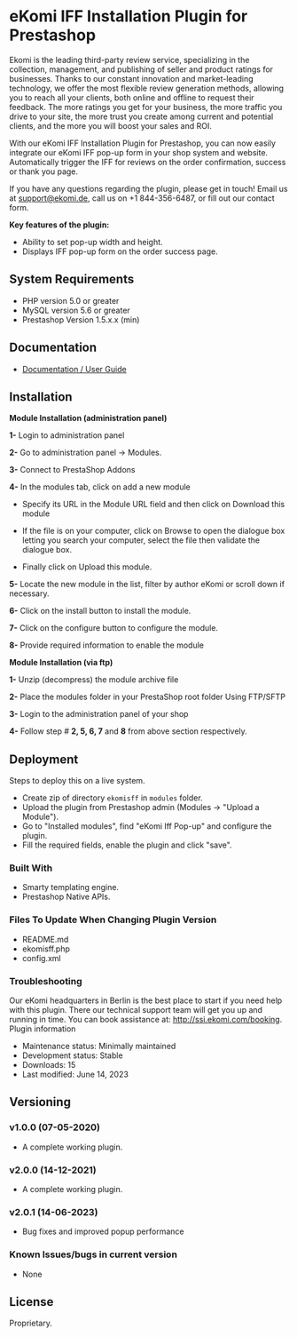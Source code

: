# eKomi IFF Installation Plugin for Prestashop 

Ekomi is the leading third-party review service, specializing in the collection, management, and publishing of seller and product ratings for businesses. Thanks to our constant innovation and market-leading technology, we offer the most flexible review generation methods, allowing you to reach all your clients, both online and offline to request their feedback. The more ratings you get for your business, the more traffic you drive to your site, the more trust you create among current and potential clients, and the more you will boost your sales and ROI.

With our eKomi IFF Installation Plugin for Prestashop, you can now easily integrate our eKomi IFF pop-up form in your shop system and website. Automatically trigger the IFF for reviews on the order confirmation, success or thank you page.

If you have any questions regarding the plugin, please get in touch! Email us at support@ekomi.de, call us on +1 844-356-6487, or fill out our contact form.

<p>
<strong>Key features of the plugin:</strong>
</p>
<ul>
<li>Ability to set pop-up width and height.</li>
<li>Displays IFF pop-up form on the order success page.</li>
</ul>


## System Requirements
- PHP version 5.0 or greater
- MySQL version 5.6 or greater
- Prestashop Version 1.5.x.x (min)


## Documentation

-  [Documentation / User Guide](https://ekomi01.atlassian.net/wiki/spaces/KB/pages/1888616514/eKomi+IFF+Installation+Prestashop+Plugin")
 
## Installation
                   
__Module Installation (administration panel)__

**1-** Login to administration panel
 
**2-** Go to administration panel → Modules.
 
**3-** Connect to PrestaShop Addons
 
**4-** In the modules tab, click on add a new module

- Specify its URL in the Module URL field and then click on Download this module
 
- If the file is on your computer, click on Browse to open the dialogue box letting you search your computer, select the file then validate the dialogue box.
 
- Finally click on Upload this module.
 
**5-** Locate the new module in the list, filter by author eKomi or scroll down if necessary.
 
**6-** Click on the install button to install the module.
 
**7-** Click on the configure button to configure the module.

**8-** Provide required information to enable the module
 
__Module Installation (via ftp)__
 
**1-** Unzip (decompress) the module archive file

**2-** Place the modules folder in your PrestaShop root folder Using FTP/SFTP
 
**3-** Login to the administration panel of your shop
 
**4-** Follow step # **2, 5, 6, 7** and **8** from above section respectively.
 
 ## Deployment

Steps to deploy this on a live system.
* Create zip of directory `ekomisff` in `modules` folder.
* Upload the plugin from Prestashop admin (Modules -> "Upload a Module").
* Go to "Installed modules", find "eKomi Iff Pop-up" and configure the plugin.
* Fill the required fields, enable the plugin and click "save".

### Built With

* Smarty templating engine.
* Prestashop Native APIs.

### Files To Update When Changing Plugin Version

- README.md
- ekomisff.php
- config.xml
 
### Troubleshooting

Our eKomi headquarters in Berlin is the best place to start if you need help with this plugin. There our technical support team will get you up and running in time. You can book assistance at: http://ssi.ekomi.com/booking.
Plugin information
- Maintenance status: Minimally maintained
- Development status: Stable
- Downloads: 15
- Last modified: June 14, 2023
 
 
## Versioning

### v1.0.0 (07-05-2020)

- A complete working plugin.

### v2.0.0 (14-12-2021)

- A complete working plugin.

### v2.0.1 (14-06-2023)

- Bug fixes and improved popup performance 

### Known Issues/bugs in current version

- None

## License

Proprietary.